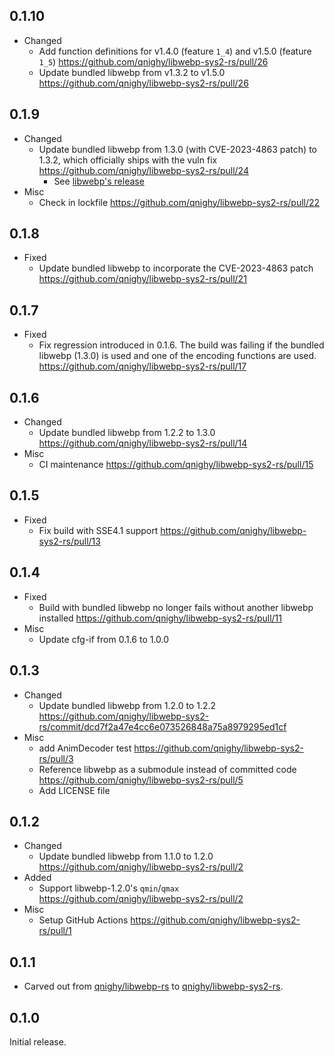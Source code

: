 ## 0.1.10

- Changed
  - Add function definitions for v1.4.0 (feature `1_4`) and v1.5.0 (feature `1_5`) https://github.com/qnighy/libwebp-sys2-rs/pull/26
  - Update bundled libwebp from v1.3.2 to v1.5.0 https://github.com/qnighy/libwebp-sys2-rs/pull/26

## 0.1.9

- Changed
  - Update bundled libwebp from 1.3.0 (with CVE-2023-4863 patch) to 1.3.2, which officially ships with the vuln fix https://github.com/qnighy/libwebp-sys2-rs/pull/24
    - See [libwebp's release](https://groups.google.com/a/webmproject.org/g/webp-discuss/c/YhVFA45DVfM/m/hS2jI_KFAwAJ)
- Misc
  - Check in lockfile https://github.com/qnighy/libwebp-sys2-rs/pull/22

## 0.1.8

- Fixed
  - Update bundled libwebp to incorporate the CVE-2023-4863 patch https://github.com/qnighy/libwebp-sys2-rs/pull/21

## 0.1.7

- Fixed
  - Fix regression introduced in 0.1.6. The build was failing if the bundled libwebp (1.3.0) is used and one of the encoding functions are used. https://github.com/qnighy/libwebp-sys2-rs/pull/17

## 0.1.6

- Changed
  - Update bundled libwebp from 1.2.2 to 1.3.0 https://github.com/qnighy/libwebp-sys2-rs/pull/14
- Misc
  - CI maintenance https://github.com/qnighy/libwebp-sys2-rs/pull/15

## 0.1.5

- Fixed
  - Fix build with SSE4.1 support https://github.com/qnighy/libwebp-sys2-rs/pull/13

## 0.1.4

- Fixed
  - Build with bundled libwebp no longer fails without another libwebp installed https://github.com/qnighy/libwebp-sys2-rs/pull/11
- Misc
  - Update cfg-if from 0.1.6 to 1.0.0

## 0.1.3

- Changed
  - Update bundled libwebp from 1.2.0 to 1.2.2 https://github.com/qnighy/libwebp-sys2-rs/commit/dcd7f2a47e4cc6e073526848a75a8979295ed1cf
- Misc
  - add AnimDecoder test https://github.com/qnighy/libwebp-sys2-rs/pull/3
  - Reference libwebp as a submodule instead of committed code https://github.com/qnighy/libwebp-sys2-rs/pull/5
  - Add LICENSE file

## 0.1.2

- Changed
  - Update bundled libwebp from 1.1.0 to 1.2.0 https://github.com/qnighy/libwebp-sys2-rs/pull/2
- Added
  - Support libwebp-1.2.0's `qmin`/`qmax` https://github.com/qnighy/libwebp-sys2-rs/pull/2
- Misc
  - Setup GitHub Actions https://github.com/qnighy/libwebp-sys2-rs/pull/1

## 0.1.1

- Carved out from [qnighy/libwebp-rs](https://github.com/qnighy/libwebp-rs) to [qnighy/libwebp-sys2-rs](https://github.com/qnighy/libwebp-sys2-rs).

## 0.1.0

Initial release.
